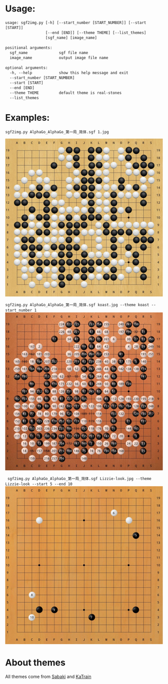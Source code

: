 # Usage:
```
usage: sgf2img.py [-h] [--start_number [START_NUMBER]] [--start [START]]
                  [--end [END]] [--theme THEME] [--list_themes]
                  [sgf_name] [image_name]

positional arguments:
  sgf_name              sgf file name
  image_name            output image file name

optional arguments:
  -h, --help            show this help message and exit
  --start_number [START_NUMBER]
  --start [START]
  --end [END]
  --theme THEME         default theme is real-stones
  --list_themes
```

# Examples:

`sgf2img.py AlphaGo_AlphaGo_第一局_简体.sgf 1.jpg`

![](gallery/real-stones.jpg)

`sgf2img.py AlphaGo_AlphaGo_第一局_简体.sgf koast.jpg --theme koast --start_number 1`
![](gallery/koast.jpg)

` sgf2img.py AlphaGo_AlphaGo_第一局_简体.sgf Lizzie-look.jpg --theme Lizzie-look --start 5 --end 10`
![](gallery/Lizzie-look.jpg)

# About themes
All themes come from [Sabaki](https://github.com/SabakiHQ/Sabaki/) and [KaTrain](https://github.com/sanderland/katrain)
